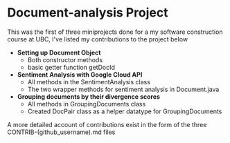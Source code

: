 # Document-analysis Project

This was the first of three miniprojects done for a my software construction course at UBC, I've listed my contributions to the project below

- **Setting up Document Object**
  - Both constructor methods
  - basic getter function getDocId
- **Sentiment Analysis with Google Cloud API**
  - All methods in the SentimentAnalysis class
  - The two wrapper methods for sentiment analysis in Document.java
- **Grouping documents by their divergence scores**
  - All methods in GroupingDocuments class
  - Created DocPair class as a helper datatype for GroupingDocuments

A more detailed account of contributions exist in the form of the three CONTRIB-(github_username).md files
